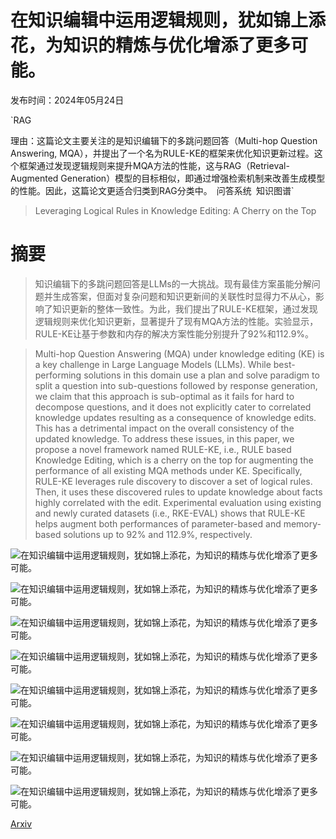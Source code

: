 # 在知识编辑中运用逻辑规则，犹如锦上添花，为知识的精炼与优化增添了更多可能。

发布时间：2024年05月24日

`RAG

理由：这篇论文主要关注的是知识编辑下的多跳问题回答（Multi-hop Question Answering, MQA），并提出了一个名为RULE-KE的框架来优化知识更新过程。这个框架通过发现逻辑规则来提升MQA方法的性能，这与RAG（Retrieval-Augmented Generation）模型的目标相似，即通过增强检索机制来改善生成模型的性能。因此，这篇论文更适合归类到RAG分类中。` `问答系统` `知识图谱`

> Leveraging Logical Rules in Knowledge Editing: A Cherry on the Top

# 摘要

> 知识编辑下的多跳问题回答是LLMs的一大挑战。现有最佳方案虽能分解问题并生成答案，但面对复杂问题和知识更新间的关联性时显得力不从心，影响了知识更新的整体一致性。为此，我们提出了RULE-KE框架，通过发现逻辑规则来优化知识更新，显著提升了现有MQA方法的性能。实验显示，RULE-KE让基于参数和内存的解决方案性能分别提升了92%和112.9%。

> Multi-hop Question Answering (MQA) under knowledge editing (KE) is a key challenge in Large Language Models (LLMs). While best-performing solutions in this domain use a plan and solve paradigm to split a question into sub-questions followed by response generation, we claim that this approach is sub-optimal as it fails for hard to decompose questions, and it does not explicitly cater to correlated knowledge updates resulting as a consequence of knowledge edits. This has a detrimental impact on the overall consistency of the updated knowledge. To address these issues, in this paper, we propose a novel framework named RULE-KE, i.e., RULE based Knowledge Editing, which is a cherry on the top for augmenting the performance of all existing MQA methods under KE. Specifically, RULE-KE leverages rule discovery to discover a set of logical rules. Then, it uses these discovered rules to update knowledge about facts highly correlated with the edit. Experimental evaluation using existing and newly curated datasets (i.e., RKE-EVAL) shows that RULE-KE helps augment both performances of parameter-based and memory-based solutions up to 92% and 112.9%, respectively.

![在知识编辑中运用逻辑规则，犹如锦上添花，为知识的精炼与优化增添了更多可能。](../../../paper_images/2405.15452/x1.png)

![在知识编辑中运用逻辑规则，犹如锦上添花，为知识的精炼与优化增添了更多可能。](../../../paper_images/2405.15452/x2.png)

![在知识编辑中运用逻辑规则，犹如锦上添花，为知识的精炼与优化增添了更多可能。](../../../paper_images/2405.15452/x3.png)

![在知识编辑中运用逻辑规则，犹如锦上添花，为知识的精炼与优化增添了更多可能。](../../../paper_images/2405.15452/x4.png)

![在知识编辑中运用逻辑规则，犹如锦上添花，为知识的精炼与优化增添了更多可能。](../../../paper_images/2405.15452/x5.png)

![在知识编辑中运用逻辑规则，犹如锦上添花，为知识的精炼与优化增添了更多可能。](../../../paper_images/2405.15452/x6.png)

![在知识编辑中运用逻辑规则，犹如锦上添花，为知识的精炼与优化增添了更多可能。](../../../paper_images/2405.15452/x7.png)

![在知识编辑中运用逻辑规则，犹如锦上添花，为知识的精炼与优化增添了更多可能。](../../../paper_images/2405.15452/x8.png)

[Arxiv](https://arxiv.org/abs/2405.15452)